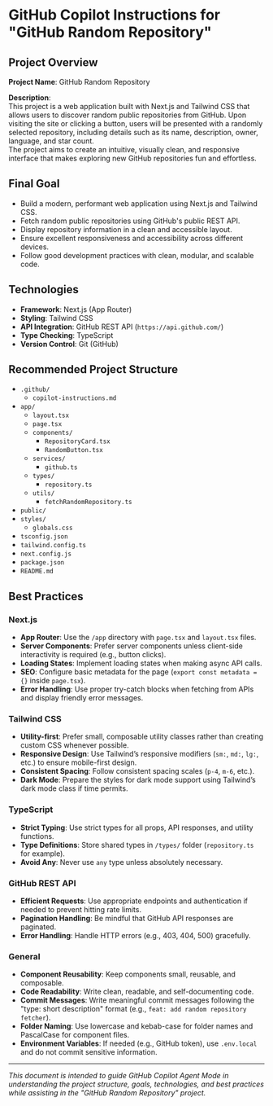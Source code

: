# GitHub Copilot Instructions for "GitHub Random Repository"

## Project Overview

**Project Name**: GitHub Random Repository

**Description**:  
This project is a web application built with Next.js and Tailwind CSS that allows users to discover random public repositories from GitHub. Upon visiting the site or clicking a button, users will be presented with a randomly selected repository, including details such as its name, description, owner, language, and star count.  
The project aims to create an intuitive, visually clean, and responsive interface that makes exploring new GitHub repositories fun and effortless.

## Final Goal

- Build a modern, performant web application using Next.js and Tailwind CSS.
- Fetch random public repositories using GitHub's public REST API.
- Display repository information in a clean and accessible layout.
- Ensure excellent responsiveness and accessibility across different devices.
- Follow good development practices with clean, modular, and scalable code.

## Technologies

- **Framework**: Next.js (App Router)
- **Styling**: Tailwind CSS
- **API Integration**: GitHub REST API (`https://api.github.com/`)
- **Type Checking**: TypeScript
- **Version Control**: Git (GitHub)

## Recommended Project Structure

- `.github/`
  - `copilot-instructions.md`
- `app/`
  - `layout.tsx`
  - `page.tsx`
  - `components/`
    - `RepositoryCard.tsx`
    - `RandomButton.tsx`
  - `services/`
    - `github.ts`
  - `types/`
    - `repository.ts`
  - `utils/`
    - `fetchRandomRepository.ts`
- `public/`
- `styles/`
  - `globals.css`
- `tsconfig.json`
- `tailwind.config.ts`
- `next.config.js`
- `package.json`
- `README.md`

## Best Practices

### Next.js

- **App Router**: Use the `/app` directory with `page.tsx` and `layout.tsx` files.
- **Server Components**: Prefer server components unless client-side interactivity is required (e.g., button clicks).
- **Loading States**: Implement loading states when making async API calls.
- **SEO**: Configure basic metadata for the page (`export const metadata = {}` inside `page.tsx`).
- **Error Handling**: Use proper try-catch blocks when fetching from APIs and display friendly error messages.

### Tailwind CSS

- **Utility-first**: Prefer small, composable utility classes rather than creating custom CSS whenever possible.
- **Responsive Design**: Use Tailwind’s responsive modifiers (`sm:`, `md:`, `lg:`, etc.) to ensure mobile-first design.
- **Consistent Spacing**: Follow consistent spacing scales (`p-4`, `m-6`, etc.).
- **Dark Mode**: Prepare the styles for dark mode support using Tailwind’s dark mode class if time permits.

### TypeScript

- **Strict Typing**: Use strict types for all props, API responses, and utility functions.
- **Type Definitions**: Store shared types in `/types/` folder (`repository.ts` for example).
- **Avoid Any**: Never use `any` type unless absolutely necessary.

### GitHub REST API

- **Efficient Requests**: Use appropriate endpoints and authentication if needed to prevent hitting rate limits.
- **Pagination Handling**: Be mindful that GitHub API responses are paginated.
- **Error Handling**: Handle HTTP errors (e.g., 403, 404, 500) gracefully.

### General

- **Component Reusability**: Keep components small, reusable, and composable.
- **Code Readability**: Write clean, readable, and self-documenting code.
- **Commit Messages**: Write meaningful commit messages following the "type: short description" format (e.g., `feat: add random repository fetcher`).
- **Folder Naming**: Use lowercase and kebab-case for folder names and PascalCase for component files.
- **Environment Variables**: If needed (e.g., GitHub token), use `.env.local` and do not commit sensitive information.

---

_This document is intended to guide GitHub Copilot Agent Mode in understanding the project structure, goals, technologies, and best practices while assisting in the "GitHub Random Repository" project._

